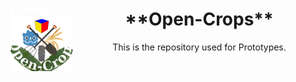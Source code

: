 <header>
    <img align="left" width="100" height="100" src="./Open-Crops-Flag_Transparent.png">
    <h1>**Open-Crops**</h1>
    <p>This is the repository used for Prototypes.</p>
   </header>
